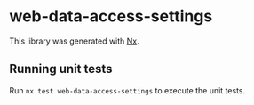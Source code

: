 # web-data-access-settings

This library was generated with [Nx](https://nx.dev).

## Running unit tests

Run `nx test web-data-access-settings` to execute the unit tests.
